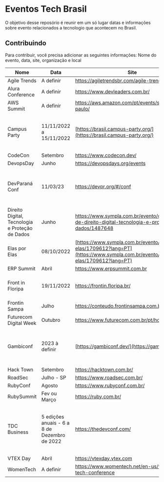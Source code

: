 # Eventos Tech Brasil
O objetivo desse reposório é reunir em um só lugar datas e informações sobre evento relacionados a tecnologio que acontecem no Brasil.

## Contribuindo
Para contribuir, você precisa adicionar as seguintes informações: Nome do evento, data, site, organização e local

| Nome | Data | Site | Organização | Local |
|------|------|------|-------------|-------|
Agile Trends | A definir | https://agiletrendsbr.com/agile-trends-2022/ |
Alura Conference | A definir | https://www.devleaders.com.br/ |
AWS Summit | A definir | https://aws.amazon.com/pt/events/summits/sao-paulo/ | 
Campus Party | 11/11/2022 a 15/11/2022 | [https://brasil.campus-party.org/](https://brasil.campus-party.org/) | CPBR | São Paulo, SP (Pavilhão de exposições - Distrito Anhembi) |
CodeCon | Setembro| https://www.codecon.dev/ |  
DevopsDay | Junho | https://devopsdays.org/events |  
DevParaná Conf | 11/03/23 |  https://devpr.org/#/conf | DevParaná | Av. Guedner 1610, Jardim Aclimação, Maringá - PR
Direito Digital, Tecnologia e Proteção de Dados |  Junho | https://www.sympla.com.br/evento/congresso-de-direito-digital-tecnologia-e-protecao-de-dados/1487648 |
Elas por Elas | 08/10/2022 | [https://www.sympla.com.br/evento/elas-por-elas/1709612?lang=PT](https://www.sympla.com.br/evento/elas-por-elas/1709612?lang=PT) | Lais Galetto | Santos, SP (Condomínio Club XV) |
ERP Summit | Abril |  https://www.erpsummit.com.br |
Front in Floripa | 19/11/2022 | https://frontin.floripa.br/ |  | Florianópolis, SC (Hotel Maria do Mar)   
Frontin Sampa | Julho | https://conteudo.frontinsampa.com.br/2022 |  
Futurecom Digital Week | Outubro | https://www.futurecom.com.br/pt/home.html |   
Gambiconf | 2023 à definir | [https://gambiconf.dev/](https://gambiconf.dev/) | Bruno Macabeus @bmacabeus e Camilo Cunha @ocam_l | São Paulo, SP (à definir) |
Hack Town | Setembro |  https://hacktown.com.br/ | 
RoadSec  | Julho - SP | https://www.roadsec.com.br/|  
RubyConf | Agosto| https://www.rubyconf.com.br/ |  
RubySummit | Fev ou Março |  https://ruby.com.br/  |  
TDC Business | 5 edições anuais - 6 a 8 de Dezembro de 2022 | https://thedevconf.com/ | Yara Mascarenhas | Porto Alegre (UNIRITTER Rua Orfanotrófio, 555 Alto Teresópolis) Presencial e ONLINE|
VTEX Day | Abril |   https://vtexday.vtex.com |
WomenTech | A definir | https://www.womentech.net/en-us/women-tech-conference |  